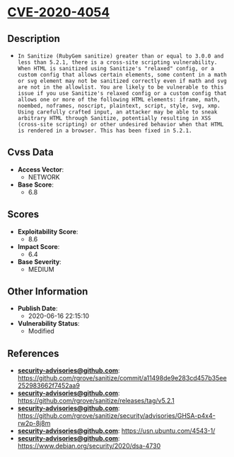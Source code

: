 
# [CVE-2020-4054](https://github.com/rgrove/sanitize/commit/a11498de9e283cd457b35ee252983662f7452aa9)

## Description

- `In Sanitize (RubyGem sanitize) greater than or equal to 3.0.0 and less than 5.2.1, there is a cross-site scripting vulnerability. When HTML is sanitized using Sanitize's "relaxed" config, or a custom config that allows certain elements, some content in a math or svg element may not be sanitized correctly even if math and svg are not in the allowlist. You are likely to be vulnerable to this issue if you use Sanitize's relaxed config or a custom config that allows one or more of the following HTML elements: iframe, math, noembed, noframes, noscript, plaintext, script, style, svg, xmp. Using carefully crafted input, an attacker may be able to sneak arbitrary HTML through Sanitize, potentially resulting in XSS (cross-site scripting) or other undesired behavior when that HTML is rendered in a browser. This has been fixed in 5.2.1.`

## Cvss Data

- **Access Vector**:
  - NETWORK
- **Base Score**:
  - 6.8

## Scores

- **Exploitability Score**:
  - 8.6
- **Impact Score**:
  - 6.4
- **Base Severity**:
  - MEDIUM

## Other Information

- **Publish Date**:
  - 2020-06-16 22:15:10
- **Vulnerability Status**:
  - Modified

## References

- **security-advisories@github.com**: https://github.com/rgrove/sanitize/commit/a11498de9e283cd457b35ee252983662f7452aa9
- **security-advisories@github.com**: https://github.com/rgrove/sanitize/releases/tag/v5.2.1
- **security-advisories@github.com**: https://github.com/rgrove/sanitize/security/advisories/GHSA-p4x4-rw2p-8j8m
- **security-advisories@github.com**: https://usn.ubuntu.com/4543-1/
- **security-advisories@github.com**: https://www.debian.org/security/2020/dsa-4730
